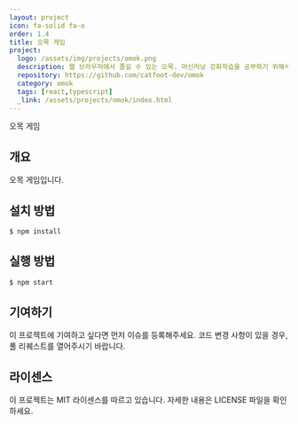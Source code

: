 ```yaml
---
layout: project
icon: fa-solid fa-o
order: 1.4
title: 오목 게임
project:
  logo: /assets/img/projects/omok.png
  description: 웹 브라우저에서 즐길 수 있는 오목. 머신러닝 강화학습을 공부하기 위해서 만든 오목 게임입니다. 1:1로 대전할 수 있는 모드와 파인튜닝을 위해 직접 작성한 AI 알고리즘과 대전할 수 있는 모드로 나눠져있습니다.
  repository: https://github.com/catfoot-dev/omok
  category: omok
  tags: [react,typescript]
  _link: /assets/projects/omok/index.html
---
```

오목 게임

## 개요

오목 게임입니다.

## 설치 방법

```bash
$ npm install
```

## 실행 방법

```bash
$ npm start
```

## 기여하기

이 프로젝트에 기여하고 싶다면 먼저 이슈를 등록해주세요. 코드 변경 사항이 있을 경우, 풀 리퀘스트를 열어주시기 바랍니다.

## 라이센스

이 프로젝트는 MIT 라이센스를 따르고 있습니다. 자세한 내용은 LICENSE 파일을 확인하세요.
